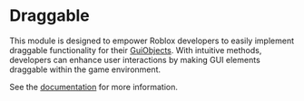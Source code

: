 # Draggable

This module is designed to empower Roblox developers to easily implement draggable functionality for their [GuiObjects](https://create.roblox.com/docs/reference/engine/classes/GuiObject). With intuitive methods, developers can enhance user interactions by making GUI elements draggable within the game environment.

See the [documentation](https://destinecarma.github.io/draggable/) for more information.
